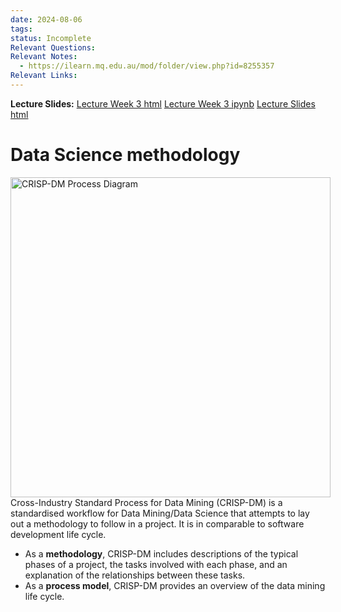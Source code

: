 ```yaml
---
date: 2024-08-06
tags: 
status: Incomplete
Relevant Questions: 
Relevant Notes:
  - https://ilearn.mq.edu.au/mod/folder/view.php?id=8255357
Relevant Links:
---
```

**Lecture Slides:**
[Lecture Week 3 html](Attachments/Lecture_Week_3.html)
[Lecture Week 3 ipynb](Attachments/Lecture_Week_3.ipynb)
[Lecture Slides html](Attachments/Lecture_Week_3.slides.html)

# Data Science methodology
<div style="float: left">
<a title="By Kenneth Jensen [CC BY-SA 3.0 (http://creativecommons.org/licenses/by-sa/3.0)], via Wikimedia Commons" href="https://commons.wikimedia.org/wiki/File%3ACRISP-DM_Process_Diagram.png"><img width="512" alt="CRISP-DM Process Diagram" src="https://upload.wikimedia.org/wikipedia/commons/thumb/b/b9/CRISP-DM_Process_Diagram.png/512px-CRISP-DM_Process_Diagram.png"/></a>
</div>
Cross-Industry Standard Process for Data Mining (CRISP-DM) is a standardised workflow for Data Mining/Data Science that attempts to lay out a methodology to follow in a project. It is in comparable to software development life cycle. 

- As a **methodology**, CRISP-DM includes descriptions of the typical phases of a project, the tasks involved with each phase, and an explanation of the relationships between these tasks.
- As a **process model**, CRISP-DM provides an overview of the data mining life cycle.